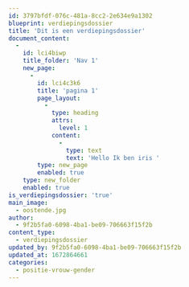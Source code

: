 ```yaml
---
id: 3797bfdf-076c-481a-8cc2-2e634e9a1302
blueprint: verdiepingsdossier
title: 'Dit is een verdiepingsdossier'
document_content:
  -
    id: lci4biwp
    title_folder: 'Nav 1'
    new_page:
      -
        id: lci4c3k6
        title: 'pagina 1'
        page_layout:
          -
            type: heading
            attrs:
              level: 1
            content:
              -
                type: text
                text: 'Hello Ik ben iris '
        type: new_page
        enabled: true
    type: new_folder
    enabled: true
is_verdiepingsdossier: 'true'
main_image:
  - oostende.jpg
author:
  - 9f2b5fa0-6098-4ba1-be09-706663f15f2b
content_type:
  - verdiepingsdossier
updated_by: 9f2b5fa0-6098-4ba1-be09-706663f15f2b
updated_at: 1672864661
categories:
  - positie-vrouw-gender
---
```

